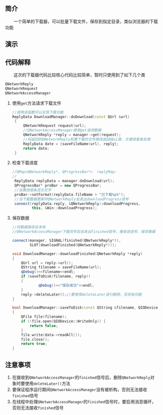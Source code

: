 ## 简介

&emsp;&emsp;一个简单的下载器，可以批量下载文件，保存到指定目录，类似浏览器的下载功能

## 演示

## 代码解释

&emsp;&emsp;这次的下载器代码比较核心代码比较简单，暂时只使用到了如下几个类

```c++
QNetworkReply
QNetworkRequest
QNetworkAccessManager
```

1. 使用`get`方法请求下载文件
   ```c++
   //调用该函数可以实现下载功能
   ReplyData DownloadManager::doDownload(const QUrl &url)
    {
        QNetworkRequest request(url);
        //QNetworkAccessManager使用get请求数据 
        QNetworkReply *reply = manager->get(request);
        //将返回的QNetworkReply和要下载的文件路径返回给ui类，方便进度条处理
        ReplyData date = {saveFileName(url), reply};
        return date;
    }
   ```
2. 检查下载进度

   ```c++
   //QMap<QNetworkReply*, QProgressBar*>  replyMap;
   //
	ReplyData replyData = manager.doDownload(url);
	QProgressBar* proBar = new QProgressBar;
	//设置进度条显示文字
	proBar->setFormat(replyData.fileName + "已下载%p%");
	//当下载数据更新时QNetworkReply会发出downloadProgress信号
	connect(replyData.reply, &QNetworkReply::downloadProgress,
			this, &Win::downloadProgress);
   ```
3. 保存数据

	```c++
	//将数据保存在本地
	//QNetworkAccessManager下载完毕后会发出finished信号，接收该信号，保存数据
	
	connect(manager, SIGNAL(finished(QNetworkReply*)),
			SLOT(downloadFinished(QNetworkReply*)));
	
    void DownloadManager::downloadFinished(QNetworkReply *reply)
    {
        QUrl url = reply->url();
        QString filename = saveFileName(url);
        qDebug()<<filename<<endl;
        if (saveToDisk(filename, reply))
        {
                qDebug()<<"保存成功"<<endl;
        }
        reply->deleteLater();//要使用deleteLater进行删除，否则有问题
    }
    
	bool DownloadManager::saveToDisk(const QString &filename, QIODevice *data)
    {
        QFile file(filename);
        if (!file.open(QIODevice::WriteOnly)) {
            return false;
        }
        file.write(data->readAll());
        file.close();
        return true;
    }
	```
   



## 注意事项

1. 在接收到`QNetworkAccessManager`的`finished`信号后，删除`QNetworkReply`对象时要使用`deleteLater()`方法
2. 要保证程序运行期间`QNetworkAccessManager`没有被析构，否则无法接收`finished`信号
3. 在线程中处理`QNetworkAccessManager`的`finished`信号时，要启用消息循环，否则无法接收`finished`信号